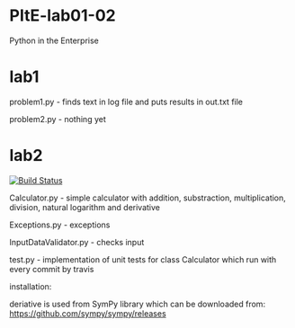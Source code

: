 # PItE-lab01-02
Python in the Enterprise


# lab1

problem1.py - finds text in log file and puts results in out.txt file

problem2.py - nothing yet


# lab2
[![Build Status](https://travis-ci.org/piotrcholody/PItE.svg?branch=master)](https://travis-ci.org/piotrcholody/PItE)

Calculator.py - simple calculator with addition, substraction, multiplication, division, natural logarithm and derivative

Exceptions.py - exceptions

InputDataValidator.py - checks input

test.py - implementation of unit tests for class Calculator which run with every commit by travis 


installation:

deriative is used from SymPy library which can be downloaded from: https://github.com/sympy/sympy/releases
